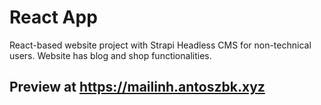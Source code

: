 # React App
React-based website project with Strapi Headless CMS for non-technical users.
Website has blog and shop functionalities.

## Preview at https://mailinh.antoszbk.xyz
